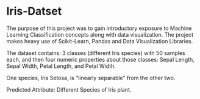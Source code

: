 # Iris-Datset
The purpose of this project was to gain introductory exposure to Machine Learning Classification concepts along with data visualization. The project makes heavy use of Scikit-Learn, Pandas and Data Visualization Libraries.

The dataset contains: 3 classes (different Iris species) with 50 samples each, and then four numeric properties about those classes: Sepal Length, Sepal Width, Petal Length, and Petal Width.

One species, Iris Setosa, is "linearly separable" from the other two. 

Predicted Attribute: Different Species of Iris plant.
